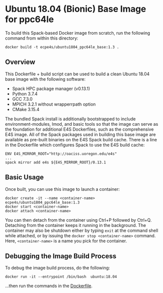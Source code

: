 # Ubuntu 18.04 (Bionic) Base Image for ppc64le

To build this Spack-based Docker image from scratch, run the following command from within this directory:

```
docker build -t ecpe4s/ubuntu1804_ppc64le_base:1.3 .
```

## Overview

This Dockerfile + build script can be used to build a clean Ubuntu 18.04 base image with the following software:
* Spack HPC package manager (v0.13.1)
* Python 3.7.4
* GCC 7.3.0
* MPICH 3.2.1 without wrapperrpath option
* CMake 3.15.4

The bundled Spack install is additionally bootstrapped to include environment-modules, lmod, and basic tools so that the image can serve as the foundation for additional E4S Dockerfiles, such as the comprehensive E4S image. All of the Spack packages used in building this base image are available as pre-built binaries on the E4S Spack build cache. There is a line in the Dockerfile which configures Spack to use the E4S build cache:
```
ENV E4S_MIRROR_ROOT="http://oaciss.uoregon.edu/e4s"
...
spack mirror add e4s ${E4S_MIRROR_ROOT}/0.13.1
```

## Basic Usage

Once built, you can use this image to launch a container:
```
docker create -it --name <container-name> ecpe4s/ubuntu1804_ppc64le_base:1.3
docker start <container-name>
docker attach <container-name>
```

You can then detach from the container using Ctrl+P followed by Ctrl+Q. Detaching from the container keeps it running in the background. The container may also be shutdown either by typing `exit` at the command shell while attached, or by issuing the `docker stop <container-name>` command. Here, `<container-name>` is a name you pick for the container.

## Debugging the Image Build Process

To debug the image build process, do the following:

```
docker run -it --entrypoint /bin/bash  ubuntu:18.04
```

...then run the commands in the [Dockerfile](Dockerfile).

